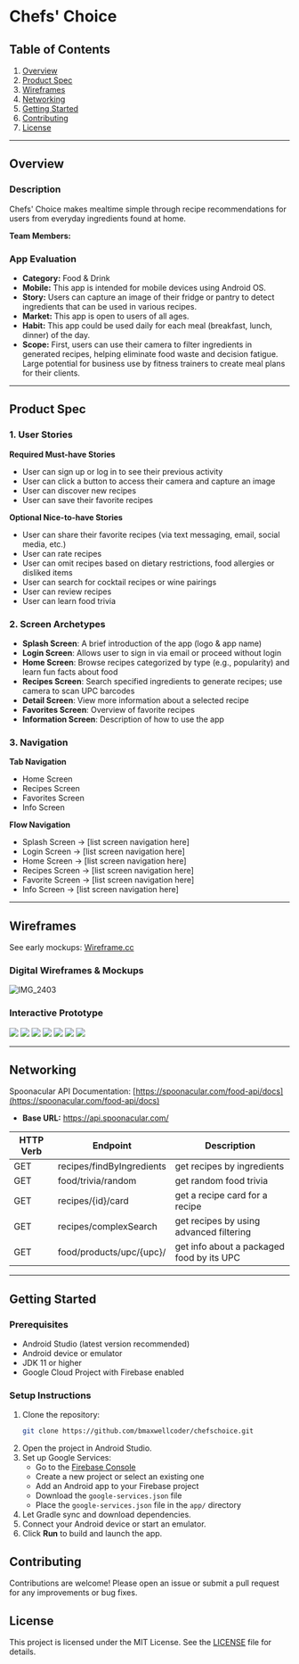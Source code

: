# Chefs' Choice

## Table of Contents
1. [Overview](#overview)
2. [Product Spec](#product-spec)
3. [Wireframes](#wireframes)
4. [Networking](#networking)
5. [Getting Started](#getting-started)
6. [Contributing](#contributing)
7. [License](#license)

---

## Overview
### Description
Chefs' Choice makes mealtime simple through recipe recommendations for users from everyday ingredients found at home.

**Team Members:**

### App Evaluation
- **Category:** Food & Drink
- **Mobile:** This app is intended for mobile devices using Android OS.
- **Story:** Users can capture an image of their fridge or pantry to detect ingredients that can be used in various recipes.
- **Market:** This app is open to users of all ages.
- **Habit:** This app could be used daily for each meal (breakfast, lunch, dinner) of the day.
- **Scope:** First, users can use their camera to filter ingredients in generated recipes, helping eliminate food waste and decision fatigue. Large potential for business use by fitness trainers to create meal plans for their clients.

---

## Product Spec

### 1. User Stories
**Required Must-have Stories**
- User can sign up or log in to see their previous activity
- User can click a button to access their camera and capture an image
- User can discover new recipes
- User can save their favorite recipes

**Optional Nice-to-have Stories**
- User can share their favorite recipes (via text messaging, email, social media, etc.)
- User can rate recipes
- User can omit recipes based on dietary restrictions, food allergies or disliked items
- User can search for cocktail recipes or wine pairings
- User can review recipes
- User can learn food trivia

### 2. Screen Archetypes
- **Splash Screen**: A brief introduction of the app (logo & app name)
- **Login Screen**: Allows user to sign in via email or proceed without login
- **Home Screen**: Browse recipes categorized by type (e.g., popularity) and learn fun facts about food
- **Recipes Screen**: Search specified ingredients to generate recipes; use camera to scan UPC barcodes
- **Detail Screen**: View more information about a selected recipe
- **Favorites Screen**: Overview of favorite recipes
- **Information Screen**: Description of how to use the app

### 3. Navigation
**Tab Navigation**
- Home Screen
- Recipes Screen
- Favorites Screen
- Info Screen

**Flow Navigation**
- Splash Screen → [list screen navigation here]
- Login Screen → [list screen navigation here]
- Home Screen → [list screen navigation here]
- Recipes Screen → [list screen navigation here]
- Favorite Screen → [list screen navigation here]
- Info Screen → [list screen navigation here]

---

## Wireframes
See early mockups: [Wireframe.cc](https://wireframe.cc/pro/pp/a2d29070b510511)

### Digital Wireframes & Mockups
![IMG_2403](https://user-images.githubusercontent.com/83090104/150610780-6ac70369-9e2a-4832-aefc-89422a03daf9.PNG)

### Interactive Prototype
![](https://media.giphy.com/media/yJe0WgGppBqzhTW6i5/giphy.gif)
![](https://media.giphy.com/media/xeKrXygDIomMVnRmqk/giphy.gif)
![](https://media.giphy.com/media/NrDsU9QDFjJs2vuCPz/giphy.gif)
![](https://media.giphy.com/media/gI5UqdgQKYlicXEcz7/giphy.gif)
![](https://media.giphy.com/media/jLL8LpAagEDcm5RyRp/giphy.gif)
![](https://media.giphy.com/media/lXDmY2KXEyhUzhzKOQ/giphy.gif)
![](https://media.giphy.com/media/nbQo0uR9HpPQnYt2bG/giphy.gif)

---

## Networking
Spoonacular API Documentation: [https://spoonacular.com/food-api/docs](https://spoonacular.com/food-api/docs)

- **Base URL:** https://api.spoonacular.com/

| HTTP Verb | Endpoint                        | Description                                 |
|-----------|----------------------------------|---------------------------------------------|
| GET       | recipes/findByIngredients        | get recipes by ingredients                  |
| GET       | food/trivia/random              | get random food trivia                      |
| GET       | recipes/{id}/card               | get a recipe card for a recipe              |
| GET       | recipes/complexSearch           | get recipes by using advanced filtering     |
| GET       | food/products/upc/{upc}/        | get info about a packaged food by its UPC   |

---

## Getting Started

### Prerequisites
- Android Studio (latest version recommended)
- Android device or emulator
- JDK 11 or higher
- Google Cloud Project with Firebase enabled

### Setup Instructions
1. Clone the repository:
   ```sh
   git clone https://github.com/bmaxwellcoder/chefschoice.git
   ```
2. Open the project in Android Studio.
3. Set up Google Services:
   - Go to the [Firebase Console](https://console.firebase.google.com/)
   - Create a new project or select an existing one
   - Add an Android app to your Firebase project
   - Download the `google-services.json` file
   - Place the `google-services.json` file in the `app/` directory
4. Let Gradle sync and download dependencies.
5. Connect your Android device or start an emulator.
6. Click **Run** to build and launch the app.

## Contributing
Contributions are welcome! Please open an issue or submit a pull request for any improvements or bug fixes.

## License
This project is licensed under the MIT License. See the [LICENSE](LICENSE) file for details.
